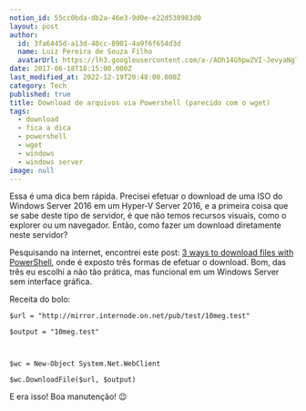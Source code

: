 ```yaml
---
notion_id: 55cc0bda-db2a-46e3-9d0e-e22d530983d0
layout: post
author:
  id: 3fa6445d-a13d-40cc-8901-4a9f6f654d3d
  name: Luiz Pereira de Souza Filho
  avatarUrl: https://lh3.googleusercontent.com/a-/AOh14GhpwZVI-JevyaNgTdlrOT6YN20cI6V9Kxtq38Ij8AQ=s100
date: 2017-06-18T18:15:00.000Z
last_modified_at: 2022-12-19T20:48:00.000Z
category: Tech
published: true
title: Download de arquivos via Powershell (parecido com o wget)
tags:
  - download
  - fica a dica
  - powershell
  - wget
  - windows
  - windows server
image: null
---
```


Essa é uma dica bem rápida. Precisei efetuar o download de uma ISO do Windows Server 2016 em um Hyper-V Server 2016, e a primeira coisa que se sabe deste tipo de servidor, é que não temos recursos visuais, como o explorer ou um navegador. Então, como fazer um download diretamente neste servidor?

Pesquisando na internet, encontrei este post: [3 ways to download files with PowerShell](https://blog.jourdant.me/post/3-ways-to-download-files-with-powershell), onde é exposto três formas de efetuar o download. Bom, das três eu escolhi a não tão prática, mas funcional em um Windows Server sem interface gráfica.

Receita do bolo:

    $url = "http://mirror.internode.on.net/pub/test/10meg.test"

    $output = "10meg.test"

    

    $wc = New-Object System.Net.WebClient

    $wc.DownloadFile($url, $output)

E era isso! Boa manutenção! 😉

